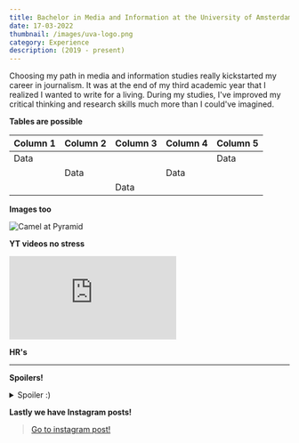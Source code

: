 ```yaml
---
title: Bachelor in Media and Information at the University of Amsterdam
date: 17-03-2022
thumbnail: /images/uva-logo.png
category: Experience
description: (2019 - present)
---
```





Choosing my path in media and information studies really kickstarted my career in journalism. It was at the end of my third academic year that I realized I wanted to write for a living. During my studies, I've improved my critical thinking and research skills much more than I could've imagined.

**Tables are possible**

| Column 1 | Column 2 | Column 3 | Column 4 | Column 5 |
| -------- | -------- | -------- | -------- | -------- |
| Data     |          |          |          | Data     |
|          | Data     |          | Data     |          |
|          |          | Data     |          |          |



**Images too**

![Camel at Pyramid](/images/10610_3707769300997_775215996_n.jpg "Egypt")

**YT videos no stress**

<div class="video-container"><iframe class="youtube-embed" src="https://www.youtube.com/embed/9MRmNDDp5i8" frameBorder="0" allow="accelerometer; autoplay; clipboard-write; encrypted-media; gyroscope; picture-in-picture" allowFullScreen> </iframe></div>

**HR's**

<hr />

**Spoilers!**


<details>
  <summary>Spoiler :)</summary>
<div>
Content of spoiler! Choosing my path in media and information studies really kickstarted my career in journalism. It was at the end of my third academic year that I realized I wanted to write for a living. During my studies, I've improved my critical thinking and research skills much more than I could've imagined.
</div>
</details>

**Lastly we have Instagram posts!**

<blockquote class='instagram-media instagram-embed' data-instgrm-captioned
                data-instgrm-permalink='https://www.instagram.com/p/CbpcwOJDPZR'
                data-instgrm-version='14'>
                <a href='https://www.instagram.com/p/CbpcwOJDPZR' target='_blank'>Go to instagram post!</a>
                </blockquote><script async src='https://www.instagram.com/embed.js'></script>